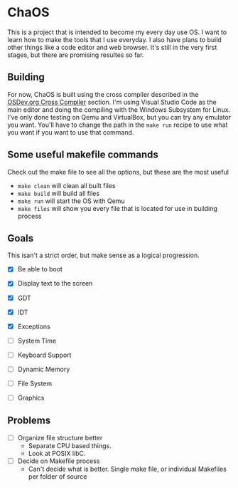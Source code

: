 # ChaOS
This is a project that is intended to become my every day use OS. I want to learn how to make the tools that I use everyday. I also have plans to build other things like a code editor and web browser. It's still in the very first stages, but there are promising resultes so far.

## Building
For now, ChaOS is built using the cross compiler described in the [OSDev.org Cross Compiler](https://wiki.osdev.org/GCC_Cross-Compiler) section. I'm using Visual Studio Code as the main editor and doing the compiling with the Windows Subsystem for Linux. I've only done testing on Qemu and VirtualBox, but you can try any emulator you want. You'll have to change the path in the `make run` recipe to use what you want if you want to use that command.

## **Some useful makefile commands**
Check out the make file to see all the options, but these are the most useful
- `make clean` will clean all built files
- `make build` will build all files
- `make run` will start the OS with Qemu
- `make files` will show you every file that is located for use in building process

## **Goals**
This isan't a strict order, but make sense as a logical progression.
- [x] Be able to boot
- [x] Display text to the screen
- [x] GDT
- [x] IDT
- [x] Exceptions
- [ ] System Time
- [ ] Keyboard Support
- [ ] Dynamic Memory
- [ ] File System
- [ ] Graphics


## **Problems**
- [ ] Organize file structure better
   * Separate CPU based things.
   * Look at POSIX libC.
- [ ] Decide on Makefile process
   * Can't decide what is better. Single make file, or individual Makefiles per folder of source
